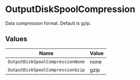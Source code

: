 # OutputDiskSpoolCompression

Data compression format. Default is gzip.


## Values

| Name                             | Value                            |
| -------------------------------- | -------------------------------- |
| `OutputDiskSpoolCompressionNone` | none                             |
| `OutputDiskSpoolCompressionGzip` | gzip                             |